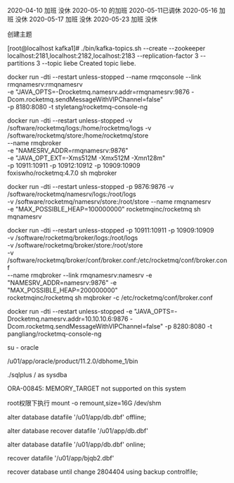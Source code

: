 2020-04-10 加班  没休
2020-05-10 的加班 2020-05-11已调休
2020-05-16 加班  没休
2020-05-17 加班  没休
2020-05-23 加班  没休


创建主题

[root@localhost kafka1]# ./bin/kafka-topics.sh --create --zookeeper localhost:2181,localhost:2182,localhost:2183 --replication-factor 3 --partitions 3 --topic liebe
Created topic liebe.

docker run -dti --restart unless-stopped --name rmqconsole --link rmqnamesrv:rmqnamesrv \
-e "JAVA_OPTS=-Drocketmq.namesrv.addr=rmqnamesrv:9876 -Dcom.rocketmq.sendMessageWithVIPChannel=false" \
-p 8180:8080 -t styletang/rocketmq-console-ng


docker run -dti --restart unless-stopped  -v /software/rocketmq/logs:/home/rocketmq/logs -v /software/rocketmq/store:/home/rocketmq/store \
      --name rmqbroker \
      -e "NAMESRV_ADDR=rmqnamesrv:9876" \
      -e "JAVA_OPT_EXT=-Xms512M -Xmx512M -Xmn128m" \
      -p 10911:10911 -p 10912:10912 -p 10909:10909 \
      foxiswho/rocketmq:4.7.0 sh mqbroker

docker run -dti --restart unless-stopped -p 9876:9876 -v /software/rocketmq/namesrv/logs:/root/logs \
-v /software/rocketmq/namesrv/store:/root/store --name rmqnamesrv \
-e "MAX_POSSIBLE_HEAP=100000000" rocketmqinc/rocketmq sh mqnamesrv

docker run -dti --restart unless-stopped -p 10911:10911 -p 10909:10909 \
-v  /software/rocketmq/broker/logs:/root/logs \
-v  /software/rocketmq/broker/store:/root/store \
-v  /software/rocketmq/broker/conf/broker.conf:/etc/rocketmq/conf/broker.conf \
--name rmqbroker --link rmqnamesrv:namesrv -e "NAMESRV_ADDR=namesrv:9876" -e "MAX_POSSIBLE_HEAP=200000000" \
rocketmqinc/rocketmq sh mqbroker -c /etc/rocketmq/conf/broker.conf



docker run -dti --restart unless-stopped -e "JAVA_OPTS=-Drocketmq.namesrv.addr=10.10.10.6:9876 -Dcom.rocketmq.sendMessageWithVIPChannel=false" -p 8280:8080 -t pangliang/rocketmq-console-ng



su - oracle

/u01/app/oracle/product/11.2.0/dbhome_1/bin

./sqlplus / as sysdba


ORA-00845: MEMORY_TARGET not supported on this system

root权限下执行   mount -o remount,size=16G /dev/shm


alter database datafile '/u01/app/db.dbf' offline;

alter database recover datafile '/u01/app/db.dbf'

alter database datafile '/u01/app/db.dbf' online;


recover datafile '/u01/app/bjqb2.dbf'


recover database until change 2804404 using backup controlfile;

